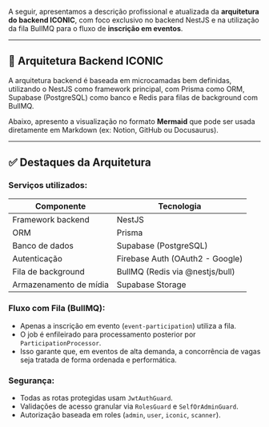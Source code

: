 A seguir, apresentamos a descrição profissional e atualizada da **arquitetura do backend ICONIC**, com foco exclusivo no backend NestJS e na utilização da fila BullMQ para o fluxo de **inscrição em eventos**.

---

## 🧱 Arquitetura Backend ICONIC

A arquitetura backend é baseada em microcamadas bem definidas, utilizando o NestJS como framework principal, com Prisma como ORM, Supabase (PostgreSQL) como banco e Redis para filas de background com BullMQ.

Abaixo, apresento a visualização no formato **Mermaid** que pode ser usada diretamente em Markdown (ex: Notion, GitHub ou Docusaurus).

---

## ✅ Destaques da Arquitetura

### Serviços utilizados:

| Componente             | Tecnologia                     |
|------------------------|---------------------------------|
| Framework backend      | NestJS                         |
| ORM                    | Prisma                         |
| Banco de dados         | Supabase (PostgreSQL)          |
| Autenticação           | Firebase Auth (OAuth2 - Google)|
| Fila de background     | BullMQ (Redis via @nestjs/bull)|
| Armazenamento de mídia | Supabase Storage               |

### Fluxo com Fila (BullMQ):
- Apenas a inscrição em evento (`event-participation`) utiliza a fila.
- O job é enfileirado para processamento posterior por `ParticipationProcessor`.
- Isso garante que, em eventos de alta demanda, a concorrência de vagas seja tratada de forma ordenada e performática.

### Segurança:
- Todas as rotas protegidas usam `JwtAuthGuard`.
- Validações de acesso granular via `RolesGuard` e `SelfOrAdminGuard`.
- Autorização baseada em roles (`admin`, `user`, `iconic`, `scanner`).
